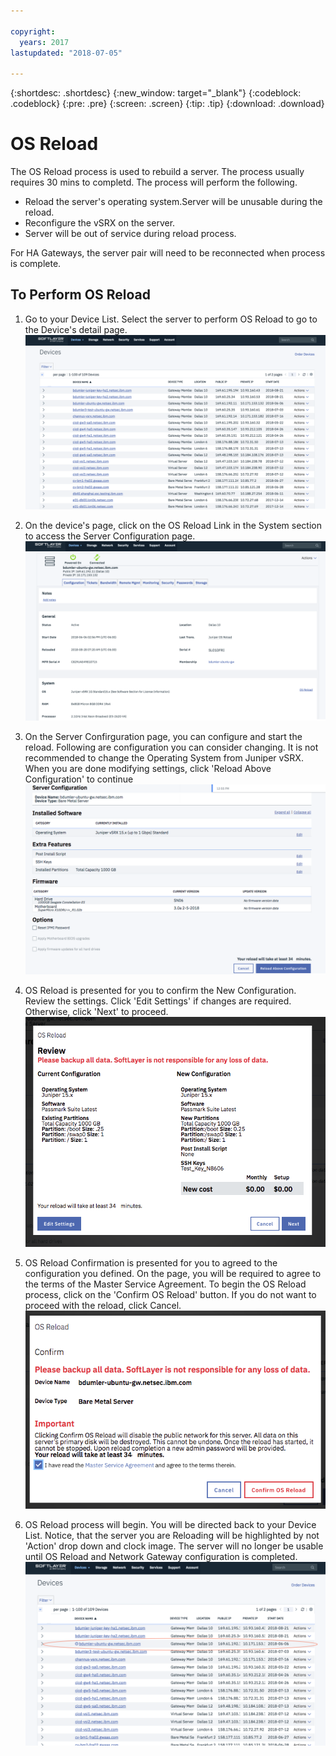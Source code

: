 ```yaml
---

copyright:
  years: 2017
lastupdated: "2018-07-05"

---
```


{:shortdesc: .shortdesc}
{:new_window: target="_blank"}
{:codeblock: .codeblock}
{:pre: .pre}
{:screen: .screen}
{:tip: .tip}
{:download: .download}

# OS Reload
The OS Reload process is used to rebuild a server.  The process usually requires 30 mins to completd. The process will perform the following. 
* Reload the server's operating system.Server will be unusable during the reload.
* Reconfigure the vSRX on the server. 
* Server will be out of service during reload process. 

For HA Gateways, the server pair will need to be reconnected when process is complete.    

## To Perform OS Reload

1. Go to your Device List.  Select the server to perform OS Reload to go to the Device's detail page. 
![Device List](images/os_device_list.png)

2. On the device's page, click on the OS Reload Link in the System section to access the Server Configuration page. 
![Device Details](images/os_device_page.png)

3. On the Server Confirguration page, you can configure and start the reload.  Following are configuration you can consider changing.  It is not recommended to change the Operating System from Juniper vSRX.  
When you are done modifying settings, click 'Reload Above Configuration' to continue
![Server Configuration](images/os_server_config.png)

4. OS Reload is presented for you to confirm the New Configuration.  Review the settings.  Click 'Edit Settings' if changes are required.  Otherwise, click 'Next' to proceed.
![Reload Review](images/os_reload_review.png)

5. OS Reload Confirmation is presented for you to agreed to the configuration you defined.  On the page, you will be required to agree to the terms of the Master Service Agreement.  To begin the OS Reload process, click on the 'Confirm OS Reload' button.  If you do not want to proceed with the reload, click Cancel. 
![Reload Review](images/os_reload_confirm.png)

6. OS Reload process will begin.  You will be directed back to your Device List.  Notice, that the server you are Reloading will be highlighted by not 'Action' drop down and clock image. 
The server will no longer be usable until OS Reload and Network Gateway configuration is completed.
![Reload Confirm](images/os_reload_started.png)
